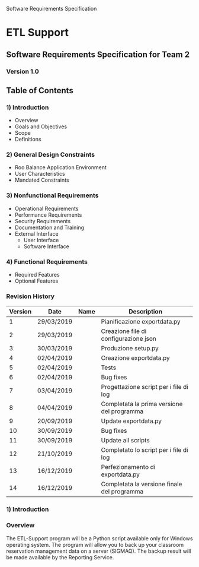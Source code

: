 Software Requirements Specification

# ETL Support

## Software Requirements Specification for Team 2
### Version 1.0

## Table of Contents
### 1) Introduction
- Overview
- Goals and Objectives
- Scope
- Definitions

### 2) General Design Constraints
- Roo Balance Application Environment
- User Characteristics
- Mandated Constraints

### 3) Nonfunctional Requirements
- Operational Requirements
- Performance Requirements
- Security Requirements
- Documentation and Training
- External Interface
    - User Interface
    - Software Interface

### 4) Functional Requirements
- Required Features
- Optional Features

### Revision History
|Version    |Date       |Name   |Description                                |
|-----------|-----------|-------|-------------------------------------------|
|1          |29/03/2019 |       |Pianificazione exportdata.py               |  
|2          |29/03/2019 |       |Creazione file di configurazione json      |  
|3          |30/03/2019 |       |Produzione setup.py                        |  
|4          |02/04/2019 |       |Creazione exportdata.py                    |  
|5          |02/04/2019 |       |Tests                                      |  
|6          |02/04/2019 |       |Bug fixes                                  |  
|7          |03/04/2019 |       |Progettazione script per i file di log     |  
|8          |04/04/2019 |       |Completata la prima versione del programma |  
|9          |20/09/2019 |       |Update exportdata.py                       |  
|10         |30/09/2019 |       |Bug fixes                                  |  
|11         |30/09/2019 |       |Update all scripts                         |  
|12         |21/10/2019 |       |Completato lo script per i file di log     |  
|13         |16/12/2019 |       |Perfezionamento di exportdata.py           |  
|14         |16/12/2019 |       |Completata la versione finale del programma|

### 1) Introduction
### Overview

The ETL-Support program will be a Python script available only for Windows operating system. The program will allow you to back up your classroom reservation management data on a server (SIGMAQ). The backup result will be made available by the Reporting Service.
